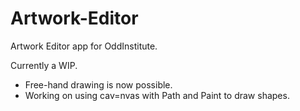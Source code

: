 # Artwork-Editor
Artwork Editor app for OddInstitute.


Currently a WIP.
* Free-hand drawing is now possible.
* Working on using cav=nvas with Path and Paint to draw shapes.
